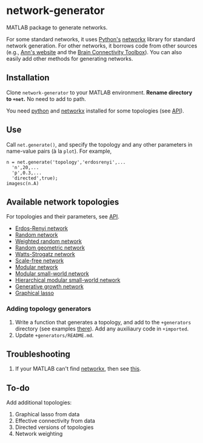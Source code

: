 # network-generator
MATLAB package to generate networks.

For some standard networks, it uses [Python's](https://www.python.org/) [networkx](https://networkx.github.io/) library for standard network generation. For other networks, it borrows code from other sources (e.g., [Ann's website](https://sites.google.com/a/seas.upenn.edu/weighted-network-toolbox) and the [Brain Connectivity Toolbox](https://sites.google.com/site/bctnet)). You can also easily add other methods for generating networks.

## Installation
Clone `network-generator` to your MATLAB environment. **Rename directory to `+net`.** No need to add to path.

You need [python](https://www.python.org/downloads/) and [networkx](https://networkx.github.io/) installed for some topologies (see [API](+generators/README.md)).

## Use
Call `net.generate()`, and specify the topology and any other parameters in name-value pairs (à la `plot`). For example,
```
n = net.generate('topology','erdosrenyi',...
  'n',20,...
  'p',0.3,...
  'directed',true);
imagesc(n.A)
```

## Available network topologies

For topologies and their parameters, see [API](+generators/README.md).
* [Erdos-Renyi network](+generators/README.md#erdosrenyi)
* [Random network](+generators/README.md#random)
* [Weighted random network](+generators/README.md#weightedrandom)
* [Random geometric network](+generators/README.md#randomgeometric)
* [Watts-Strogatz network](+generators/README.md#wattsstrogatz)
* [Scale-free network](+generators/README.md#scalefree)
* [Modular network](+generators/README.md#modular)
* [Modular small-world network](+generators/README.md#modularsmallworld)
* [Hierarchical modular small-world network](+generators/README.md#hiermodsmallworld)
* [Generative growth network](+generators/README.md#generative)
* [Graphical lasso](+generators/README.md#graphicallasso)

### Adding topology generators

1. Write a function that generates a topology, and add to the `+generators` directory (see examples [there](+generators)). Add any auxiliaury code in `+imported`.
2. Update `+generators/README.md`.

## Troubleshooting
1. If your MATLAB can't find [networkx](https://networkx.github.io/), then see [this](https://erikreinertsen.com/python3-in-matlab/).

## To-do
Add additional topologies:
1. Graphical lasso from data
2. Effective connectivity from data
3. Directed versions of topologies
3. Network weighting
